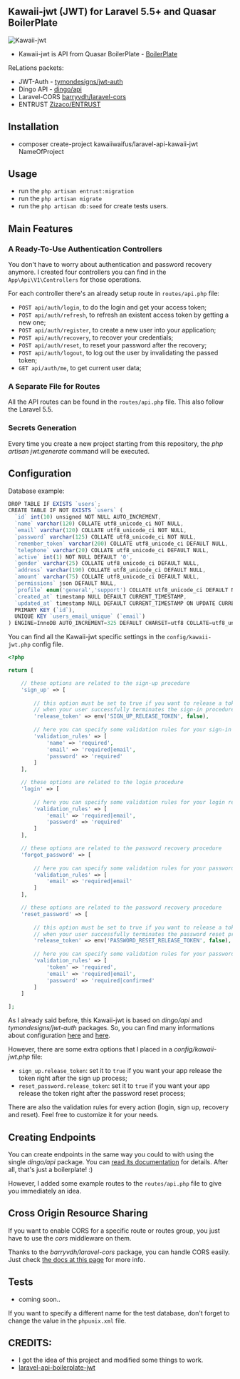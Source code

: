 ## Kawaii-jwt (JWT) for Laravel 5.5+ and Quasar BoilerPlate
![Kawaii-jwt](https://4.bp.blogspot.com/-BvRwLk3ucNw/Wf_y-MdAIhI/AAAAAAAAD_M/3EX7FF3jdBgCldMAw1HdFuisRYksyDjYQCLcBGAs/s1600/kawaiijwt.jpg)

* Kawaii-jwt is API from Quasar BoilerPlate - [BoilerPlate](https://github.com/phpzm/quasar-boilerplate)

ReLations packets:

* JWT-Auth - [tymondesigns/jwt-auth](https://github.com/tymondesigns/jwt-auth)
* Dingo API - [dingo/api](https://github.com/dingo/api)
* Laravel-CORS [barryvdh/laravel-cors](http://github.com/barryvdh/laravel-cors)
* ENTRUST [Zizaco/ENTRUST](https://github.com/Zizaco/entrust)

## Installation 
* composer create-project kawaiiwaifus/laravel-api-kawaii-jwt NameOfProject
## Usage
* run the `php artisan entrust:migration`
* run the `php artisan migrate`
* run the `php artisan db:seed` for create tests users.
## Main Features

### A Ready-To-Use Authentication Controllers

You don't have to worry about authentication and password recovery anymore. 
I created four controllers you can find in the `App\Api\V1\Controllers` for those operations.

For each controller there's an already setup route in `routes/api.php` file:

* `POST api/auth/login`, to do the login and get your access token;
* `POST api/auth/refresh`, to refresh an existent access token by getting a new one;
* `POST api/auth/register`, to create a new user into your application;
* `POST api/auth/recovery`, to recover your credentials;
* `POST api/auth/reset`, to reset your password after the recovery;
* `POST api/auth/logout`, to log out the user by invalidating the passed token;
* `GET api/auth/me`, to get current user data;

### A Separate File for Routes

All the API routes can be found in the `routes/api.php` file. This also follow the Laravel 5.5.

### Secrets Generation

Every time you create a new project starting from this repository, the _php artisan jwt:generate_ command will be executed.

## Configuration

Database example:

```js
DROP TABLE IF EXISTS `users`;
CREATE TABLE IF NOT EXISTS `users` (
  `id` int(10) unsigned NOT NULL AUTO_INCREMENT,
  `name` varchar(120) COLLATE utf8_unicode_ci NOT NULL,
  `email` varchar(120) COLLATE utf8_unicode_ci NOT NULL,
  `password` varchar(125) COLLATE utf8_unicode_ci NOT NULL,
  `remember_token` varchar(200) COLLATE utf8_unicode_ci DEFAULT NULL,
  `telephone` varchar(20) COLLATE utf8_unicode_ci DEFAULT NULL,
  `active` int(1) NOT NULL DEFAULT '0',
  `gender` varchar(25) COLLATE utf8_unicode_ci DEFAULT NULL,
  `address` varchar(190) COLLATE utf8_unicode_ci DEFAULT NULL,
  `amount` varchar(75) COLLATE utf8_unicode_ci DEFAULT NULL,
  `permissions` json DEFAULT NULL,
  `profile` enum('general','support') COLLATE utf8_unicode_ci DEFAULT NULL,
  `created_at` timestamp NULL DEFAULT CURRENT_TIMESTAMP,
  `updated_at` timestamp NULL DEFAULT CURRENT_TIMESTAMP ON UPDATE CURRENT_TIMESTAMP,
  PRIMARY KEY (`id`),
  UNIQUE KEY `users_email_unique` (`email`)
) ENGINE=InnoDB AUTO_INCREMENT=325 DEFAULT CHARSET=utf8 COLLATE=utf8_unicode_ci;
```

You can find all the Kawaii-jwt specific settings in the `config/kawaii-jwt.php` config file.

```php
<?php

return [

    // these options are related to the sign-up procedure
    'sign_up' => [
        
        // this option must be set to true if you want to release a token
        // when your user successfully terminates the sign-in procedure
        'release_token' => env('SIGN_UP_RELEASE_TOKEN', false),
        
        // here you can specify some validation rules for your sign-in request
        'validation_rules' => [
            'name' => 'required',
            'email' => 'required|email',
            'password' => 'required'
        ]
    ],

    // these options are related to the login procedure
    'login' => [
        
        // here you can specify some validation rules for your login request
        'validation_rules' => [
            'email' => 'required|email',
            'password' => 'required'
        ]
    ],

    // these options are related to the password recovery procedure
    'forgot_password' => [
        
        // here you can specify some validation rules for your password recovery procedure
        'validation_rules' => [
            'email' => 'required|email'
        ]
    ],

    // these options are related to the password recovery procedure
    'reset_password' => [
        
        // this option must be set to true if you want to release a token
        // when your user successfully terminates the password reset procedure
        'release_token' => env('PASSWORD_RESET_RELEASE_TOKEN', false),
        
        // here you can specify some validation rules for your password recovery procedure
        'validation_rules' => [
            'token' => 'required',
            'email' => 'required|email',
            'password' => 'required|confirmed'
        ]
    ]

];
```

As I already said before, this Kawaii-jwt is based on _dingo/api_ and _tymondesigns/jwt-auth_ packages. So, you can find many informations about configuration <a href="https://github.com/tymondesigns/jwt-auth/wiki/Configuration" target="_blank">here</a> and <a href="https://github.com/dingo/api/wiki/Configuration">here</a>.

However, there are some extra options that I placed in a _config/kawaii-jwt.php_ file:

* `sign_up.release_token`: set it to `true` if you want your app release the token right after the sign up process;
* `reset_password.release_token`: set it to `true` if you want your app release the token right after the password reset process;

There are also the validation rules for every action (login, sign up, recovery and reset). Feel free to customize it for your needs.

## Creating Endpoints

You can create endpoints in the same way you could to with using the single _dingo/api_ package. You can <a href="https://github.com/dingo/api/wiki/Creating-API-Endpoints" target="_blank">read its documentation</a> for details. After all, that's just a boilerplate! :)

However, I added some example routes to the `routes/api.php` file to give you immediately an idea.

## Cross Origin Resource Sharing

If you want to enable CORS for a specific route or routes group, you just have to use the _cors_ middleware on them.

Thanks to the _barryvdh/laravel-cors_ package, you can handle CORS easily. Just check <a href="https://github.com/barryvdh/laravel-cors" target="_blank">the docs at this page</a> for more info.

## Tests

* coming soon..

If you want to specify a different name for the test database, don't forget to change the value in the `phpunix.xml` file.

## CREDITS:
* I got the idea of this project and modified some things to work.
* [laravel-api-boilerplate-jwt](https://github.com/francescomalatesta/laravel-api-boilerplate-jwt)


